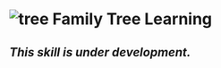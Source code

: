 #  ![tree](https://github.com/henridbr/Skill_Family_Learning/blob/master/images/arbre1.jpg) Family Tree Learning

## *This skill is under development.*
